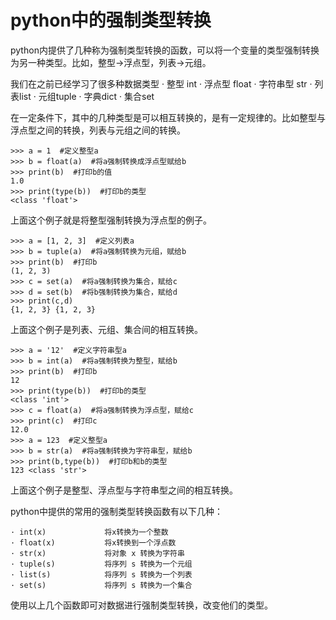 # python中的强制类型转换

 

python内提供了几种称为强制类型转换的函数，可以将一个变量的类型强制转换为另一种类型。比如，整型->浮点型，列表->元组。

我们在之前已经学习了很多种数据类型
· 整型 int
· 浮点型 float
· 字符串型 str
· 列表list
· 元组tuple
· 字典dict
· 集合set

在一定条件下，其中的几种类型是可以相互转换的，是有一定规律的。比如整型与浮点型之间的转换，列表与元组之间的转换。

```
>>> a = 1  #定义整型a
>>> b = float(a)  #将a强制转换成浮点型赋给b
>>> print(b)  #打印b的值
1.0
>>> print(type(b))  #打印b的类型
<class 'float'>
```

上面这个例子就是将整型强制转换为浮点型的例子。

```
>>> a = [1, 2, 3]  #定义列表a
>>> b = tuple(a)  #将a强制转换为元组，赋给b
>>> print(b)  #打印b
(1, 2, 3)
>>> c = set(a)  #将a强制转换为集合，赋给c
>>> d = set(b)  #将b强制转换为集合，赋给d
>>> print(c,d)
{1, 2, 3} {1, 2, 3}
```

上面这个例子是列表、元组、集合间的相互转换。

```
>>> a = '12'  #定义字符串型a
>>> b = int(a)  #将a强制转换为整型，赋给b
>>> print(b)  #打印b
12
>>> print(type(b))  #打印b的类型
<class 'int'>
>>> c = float(a)  #将a强制转换为浮点型，赋给c
>>> print(c)  #打印c
12.0
>>> a = 123  #定义整型a
>>> b = str(a)  #将a强制转换为字符串型，赋给b
>>> print(b,type(b))  #打印b和b的类型
123 <class 'str'>
```

上面这个例子是整型、浮点型与字符串型之间的相互转换。

python中提供的常用的强制类型转换函数有以下几种：

```
· int(x)             将x转换为一个整数
· float(x)           将x转换到一个浮点数
· str(x)             将对象 x 转换为字符串
· tuple(s)           将序列 s 转换为一个元组
· list(s)            将序列 s 转换为一个列表
· set(s)             将序列 s 转换为一个集合
```

使用以上几个函数即可对数据进行强制类型转换，改变他们的类型。